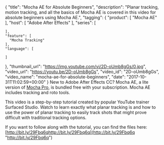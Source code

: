 {
  "title": "Mocha AE for Absolute Beginners",
  "description": "Planar tracking, motion tracking, and all the basics of Mocha AE is covered in this video for absolute beginners using Mocha AE.",
  "tagging": {
    "product": [
      "Mocha AE"
    ],
    "host": [
      "Adobe After Effects"
    ],
    "series": [

    ],
    "feature": [
      "Mocha Tracking"
    ],
    "language": [

    ]
  },
  "thumbnail_url": "https://img.youtube.com/vi/2D-oUmb8gGs/0.jpg",
  "video_url": "https://youtu.be/2D-oUmb8gGs",
  "video_id": "2D-oUmb8gGs",
  "video_name": "mocha-ae-for-absolute-beginners",
  "date": "2017-10-31T11:02:59+00:00"
}
New to Adobe After Effects CC? Mocha AE, a lite version of [Mocha Pro](/products/mocha-pro/), is bundled free with your subscription. Mocha AE includes tracking and roto tools.

This video is a step-by-step tutorial created by popular YouTube trainer Surfaced Studio. Watch to learn exactly what planar tracking is and how to use the power of planar tracking to easily track shots that might prove difficult with traditional tracking options.  

If you want to follow along with the tutorial, you can find the files here: [http://bit.ly/29Fbq6qhttp://bit.ly/29Fbq6q](http://bit.ly/29Fbq6q "http://bit.ly/29Fbq6q")
